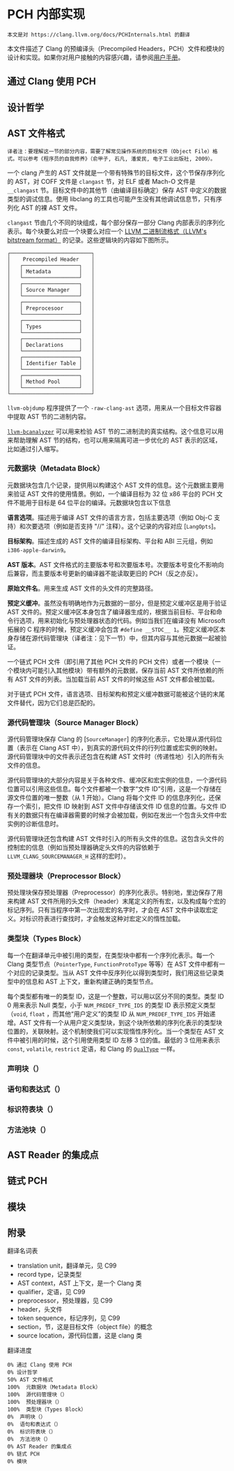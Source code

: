 # PCH 内部实现

```plain
本文是对 https://clang.llvm.org/docs/PCHInternals.html 的翻译
```

本文件描述了 Clang 的预编译头（Precompiled Headers，PCH）文件和模块的设计和实现。如果你对用户接触的内容感兴趣，请参阅[用户手册](https://clang.llvm.org/docs/UsersManual.html#usersmanual-precompiled-headers)。

## 通过 Clang 使用 PCH

## 设计哲学

## AST 文件格式

```plain
译者注：要理解这一节的部分内容，需要了解常见操作系统的目标文件（Object File）格式。可以参考《程序员的自我修养》（俞甲子, 石凡, 潘爱民, 电子工业出版社, 2009）。
```

一个 clang 产生的 AST 文件就是一个带有特殊节的目标文件，这个节保存序列化的 AST，对 COFF 文件是  `clangast` 节，对 ELF 或者 Mach-O 文件是 `__clangast` 节。目标文件中的其他节（由编译目标确定）保存 AST 中定义的数据类型的调试信息。使用 libclang 的工具也可能产生没有其他调试信息节，只有序列化 AST 的裸 AST 文件。

`clangast` 节由几个不同的块组成，每个部分保存一部分 Clang 内部表示的序列化表示。每个块要么对应一个块要么对应一个 [LLVM 二进制流格式（LLVM's bitstream format）](https://llvm.org/docs/BitCodeFormat.html) 的记录。这些逻辑块的内容如下图所示。

```ascii
┌──────────────────────────┐
│    Precompiled Header    │
│   ┌──────────────────┐   │
│   │ Metadata         │   │
│   └──────────────────┘   │
│   ┌──────────────────┐   │
│   │ Source Manager   │   │
│   └──────────────────┘   │
│   ┌──────────────────┐   │
│   │ Preprocesoor     │   │
│   └──────────────────┘   │
│   ┌──────────────────┐   │
│   │ Types            │   │
│   └──────────────────┘   │
│   ┌──────────────────┐   │
│   │ Declarations     │   │
│   └──────────────────┘   │
│   ┌──────────────────┐   │
│   │ Identifier Table │   │
│   └──────────────────┘   │
│   ┌──────────────────┐   │
│   │ Method Pool      │   │
│   └──────────────────┘   │
└──────────────────────────┘
```

`llvm-objdump` 程序提供了一个 `-raw-clang-ast` 选项，用来从一个目标文件容器中提取 AST 节的二进制内容。

[`llvm-bcanalyzer`](https://llvm.org/docs/CommandGuide/llvm-bcanalyzer.html) 可以用来检验 AST 节的二进制流的真实结构。这个信息可以用来帮助理解 AST 节的结构，也可以用来隔离可进一步优化的 AST 表示的区域，比如通过引入缩写。

### 元数据块（Metadata Block）

元数据块包含几个记录，提供用以构建这个 AST 文件的信息。这个元数据主要用来验证 AST 文件的使用情景。例如，一个编译目标为 32 位 x86 平台的 PCH 文件不能用于目标是 64 位平台的编译。元数据块包含以下信息

**语言选项**。描述用于编译 AST 文件的语言方言，包括主要选项（例如 Obj-C 支持）和次要选项（例如是否支持 "//" 注释）。这个记录的内容对应 [`LangOpts`]。

**目标架构**。描述生成的 AST 文件的编译目标架构、平台和 ABI 三元组，例如 `i386-apple-darwin9`。

**AST 版本**。AST 文件格式的主要版本号和次要版本号。次要版本号变化不影响向后兼容，而主要版本号更新的编译器不能读取更旧的 PCH（反之亦反）。

**原始文件名**。用来生成 AST 文件的头文件的完整路径。

**预定义缓冲**。虽然没有明确地作为元数据的一部分，但是预定义缓冲区是用于验证 AST 文件的。预定义缓冲区本身包含了编译器生成的，根据当前目标、平台和命令行选项，用来初始化与预处理器状态的代码。例如当我们在编译没有 Microsoft 拓展的 C 程序的时候，预定义缓冲会包含 `#define __STDC__ 1`。预定义缓冲区本身存储在源代码管理块（译者注：见下一节）中，但其内容与其他元数据一起被验证。

一个链式 PCH 文件（即引用了其他 PCH 文件的 PCH 文件）或者一个模块（一个模块内可能引入其他模块）带有额外的元数据，保存当前 AST 文件所依赖的所有 AST 文件的列表。当加载当前 AST 文件的时候这些 AST 文件都会被加载。

对于链式 PCH 文件，语言选项、目标架构和预定义缓冲数据可能被这个链的末尾文件替代，因为它们总是匹配的。

### 源代码管理块（Source Manager Block）

源代码管理块保存 Clang 的 [`SourceManager`] 的序列化表示，它处理从源代码位置（表示在 Clang AST 中），到真实的源代码文件的行列位置或宏实例的映射。源代码管理块中的文件表示还包含在构建 AST 文件时（传递性地）引入的所有头文件的信息。

源代码管理块的大部分内容是关于各种文件、缓冲区和宏实例的信息，一个源代码位置可以引用这些信息。每个文件都被一个数字“文件 ID”引用，这是一个存储在源文件位置的唯一整数（从 1 开始）。Clang 将每个文件 ID 的信息序列化，还保存一个索引，把文件 ID 映射到 AST 文件中存储该文件 ID 信息的位置。与文件 ID 有关的数据只有在编译器需要的时候才会被加载，例如在发出一个包含头文件中宏实例的诊断信息时。

源代码管理块还包含构建 AST 文件时引入的所有头文件的信息。这包含头文件的控制宏的信息（例如当预处理器确定头文件的内容依赖于 `LLVM_CLANG_SOURCEMANAGER_H` 这样的宏时）。

### 预处理器块（Preprocessor Block）

预处理块保存预处理器（Preprocessor）的序列化表示。特别地，里边保存了用来构建 AST 文件所用的头文件（header）末尾定义的所有宏，以及构成每个宏的标记序列。只有当程序中第一次出现宏的名字时，才会在 AST 文件中读取宏定义。对标识符表进行查找时，才会触发这种对宏定义的惰性加载。

### 类型块（Types Block）

每一个在翻译单元中被引用的类型，在类型块中都有一个序列化表示。每一个 Clang 类型节点（`PointerType`, `FunctionProtoType` 等等）在 AST 文件中都有一个对应的记录类型。当从 AST 文件中反序列化以得到类型时，我们用这些记录类型中的信息和 AST 上下文，重新构建正确的类型节点。

每个类型都有唯一的类型 ID，这是一个整数，可以用以区分不同的类型。类型 ID 0 用来表示 Null 类型，小于 `NUM_PREDEF_TYPE_IDS` 的类型 ID 表示预定义类型（`void`, `float` ，而其他“用户定义”的类型 ID 从 `NUM_PREDEF_TYPE_IDS` 开始递增。AST 文件有一个从用户定义类型块，到这个块所依赖的序列化表示的类型块位置的，关联映射。这个机制使我们可以实现惰性序列化。当一个类型在 AST 文件中被引用的时候，这个引用使用类型 ID 左移 3 位的值。最低的 3 位用来表示 `const`, `volatile`, `restrict` 定语，和 Clang 的 [`QualType`](https://clang.llvm.org/docs/InternalsManual.html#qualtype) 一样。

### 声明块（）

### 语句和表达式（）

### 标识符表块（）

### 方法池块（）

## AST Reader 的集成点

## 链式 PCH

## 模块

## 附录

翻译名词表

* translation unit，翻译单元，见 C99
* record type，记录类型
* AST context，AST 上下文，是一个 Clang 类
* qualifier，定语，见 C99
* preprocessor，预处理器，见 C99
* header，头文件
* token sequence，标记序列，见 C99
* section，节，这是目标文件（object file）的概念
* source location，源代码位置，这是 clang 类

翻译进度

```plain
0% 通过 Clang 使用 PCH
0% 设计哲学
50% AST 文件格式
100%  元数据块（Metadata Block）
100%  源代码管理块（）
100%  预处理器块（）
100%  类型块（Types Block）
0%  声明块（）
0%  语句和表达式（）
0%  标识符表块（）
0%  方法池块（）
0% AST Reader 的集成点
0% 链式 PCH
0% 模块
```
